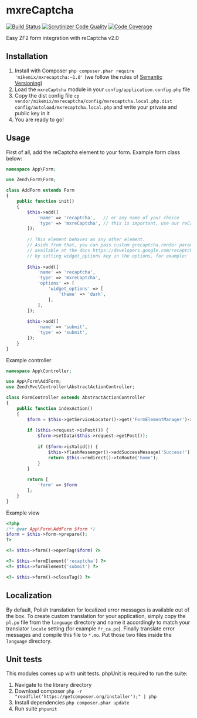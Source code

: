 # mxreCaptcha

[![Build Status](https://scrutinizer-ci.com/g/mikemix/mxreCaptcha/badges/build.png?b=master)](https://scrutinizer-ci.com/g/mikemix/mxreCaptcha/build-status/master) [![Scrutinizer Code Quality](https://scrutinizer-ci.com/g/mikemix/mxreCaptcha/badges/quality-score.png?b=master)](https://scrutinizer-ci.com/g/mikemix/mxreCaptcha/?branch=master) [![Code Coverage](https://scrutinizer-ci.com/g/mikemix/mxreCaptcha/badges/coverage.png?b=master)](https://scrutinizer-ci.com/g/mikemix/mxreCaptcha/?branch=master)

Easy ZF2 form integration with reCaptcha v2.0

## Installation

1. Install with Composer `php composer.phar require 'mikemix/mxrecaptcha:~1.0'` (we follow the rules of [Semantic Versioning](http://semver.org/))
2. Load the `mxreCaptcha` module in your `config/application.config.php` file
3. Copy the dist config file `cp vendor/mikemix/mxrecaptcha/config/mxrecaptcha.local.php.dist config/autoload/mxrecaptcha.local.php` and write your private and public key in it
4. You are ready to go!

## Usage

First of all, add the reCaptcha element to your form. Example form class below:

```php
namespace App\Form;

use Zend\Form\Form;

class AddForm extends Form
{
    public function init()
    {
        $this->add([
            'name' => 'recaptcha',   // or any name of your choice
            'type' => 'mxreCaptcha', // this is important, use our reCaptcha component
        ]);
        
        // This element behaves as any other element.
        // Aside from that, you can pass custom grecaptcha.render parameters
        // available at the docs https://developers.google.com/recaptcha/docs/display#render_param
        // by setting widget_options key in the options, for example:
        
        $this->add([
            'name' => 'recaptcha',
            'type' => 'mxreCaptcha',
            'options' => [
                'widget_options' => [
                    'theme' => 'dark',
                ],
            ],
        ]);
        
        $this->add([
            'name' => 'submit',
            'type' => 'submit',
        ]);
    }
}
```

Example controller

```php
namespace App\Controller;

use App\Form\AddForm;
use Zend\Mvc\Controller\AbstractActionController;

class FormController extends AbstractActionController
{
    public function indexAction()
    {
        $form = $this->getServiceLocator()->get('FormElementManager')->get(AddForm::class);
        
        if ($this->request->isPost()) {
            $form->setData($this->request->getPost());
            
            if ($form->isValid()) {
                $this->flashMessenger()->addSuccessMessage('Success!');
                return $this->redirect()->toRoute('home');
            }
        }
        
        return [
            'form' => $form
        ];
    }
}
```

Example view

```php
<?php
/** @var App\Form\AddForm $form */
$form = $this->form->prepare();
?>

<?= $this->form()->openTag($form) ?>

<?= $this->formElement('recaptcha') ?>
<?= $this->formElement('submit') ?>

<?= $this->form()->closeTag() ?>
```

## Localization

By default, Polish translation for localized error messages is available out of the box.
To create custom translation for your application, simply copy the `pl.po` file from the `language` directory
and name it accordingly to match your translator `locale` setting (for example `fr_ca.po`). Finally translate
error messages and compile this file to `*.mo`. Put those two files inside the `language` directory.

## Unit tests

This modules comes up with unit tests. phpUnit is required to run the suite:

1. Navigate to the library directory
2. Download composer `php -r "readfile('https://getcomposer.org/installer');" | php`
3. Install dependencies `php composer.phar update`
4. Run suite `phpunit`
